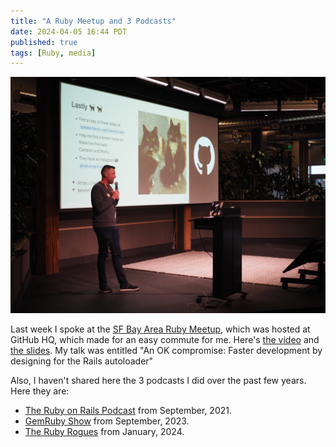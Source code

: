 ```yaml
---
title: "A Ruby Meetup and 3 Podcasts"
date: 2024-04-05 16:44 PDT
published: true
tags: [Ruby, media]
---
```


![Me standing on a small stage in front of a slide with 2 adoptable cats and the GitHub logo](/uploads/2024/ruby-meetup-ben.jpg)

Last week I spoke at the [SF Bay Area Ruby Meetup](https://evilmartians.com/events/sf-bay-area-ruby-meetup), which was hosted at GitHub HQ, which made for an easy commute for me. Here's [the video](https://www.youtube.com/watch?v=9-PWz9nbrT8&t=275s) and [the slides](https://speakerdeck.com/bensheldon/an-ok-compromise-faster-development-by-designing-for-the-rails-autoloader). My talk was entitled "An OK compromise: Faster development by designing for the Rails autoloader"

Also, I haven't shared here the 3 podcasts I did over the past few years. Here they are:

- [The Ruby on Rails Podcast](https://www.therubyonrailspodcast.com/383) from September, 2021.
- [GemRuby Show](https://www.youtube.com/watch?v=DJ9HIjLla_U) from September, 2023.
- [The Ruby Rogues](https://topenddevs.com/podcasts/ruby-rogues/episodes/examining-goodjob-solidq-and-more-ruby-623) from January, 2024.

